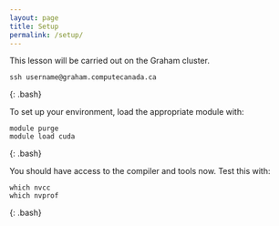 ```yaml
---
layout: page
title: Setup
permalink: /setup/
---
```


This lesson will be carried out on the Graham cluster.

~~~
ssh username@graham.computecanada.ca
~~~
{: .bash}

To set up your environment, load the appropriate module with:

~~~
module purge
module load cuda
~~~
{: .bash}

You should have access to the compiler and tools now. Test this with:

~~~
which nvcc
which nvprof
~~~
{: .bash}

